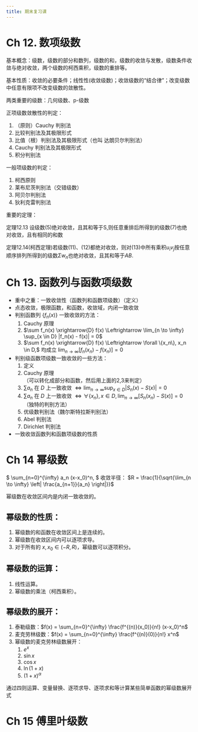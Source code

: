 ```yaml
---
title: 期末复习课
---
```


# Ch 12. 数项级数

基本概念：级数，级数的部分和数列，级数的和，级数的收敛与发散，级数条件收敛与绝对收敛，两个级数的柯西乘积，级数的重排等。

基本性质：收敛的必要条件；线性性(收敛级数)；收敛级数的“结合律”；改变级数中任意有限项不改变级数的敛散性。

两类重要的级数：几何级数、p-级数

正项级数敛散性的判定：
  1. （原则）Cauchy 判别法
  2. 比较判别法及其极限形式
  3. 比值（根）判别法及其极限形式（也叫 达朗贝尔判别法）
  4. Cauchy 判别法及其极限形式
  5. 积分判别法

一般项级数的判定：
  1. 柯西原则
  2. 莱布尼茨判别法（交错级数）
  3. 阿贝尔判别法
  4. 狄利克雷判别法

重要的定理：

定理12.13 设级数(5)绝对收敛，且其和等于S,则任意重排后所得到的级数(7)也绝对收敛，且有相同的和数

定理12.14(柯西定理)若级数(11)、(12)都绝对收敛，则对(13)中所有乘积$u_{i}v_{j}$按任意顺序排列所得到的级数$\Sigma w_{n}$也绝对收敛，且其和等于$AB$.


# Ch 13. 函数列与函数项级数

- 重中之重：一致收敛性（函数列和函数项级数）（定义）
- 点态收敛，极限函数，和函数，收敛域，内闭一致收敛
- 判别函数列 $\{f_n(x)\}$ 一致收敛的方法：
  1. Cauchy 原理
  2. $\sum f_n(x) \xrightarrow{D} f(x) \Leftrightarrow \lim_{n \to \infty} \sup_{x \in D} |f_n(x) - f(x)| = 0$
  3. $\sum f_n(x) \xrightarrow{D} f(x) \Leftrightarrow \forall \{x_n\}, x_n \in D,$ 均成立 $\lim_{n \to \infty} [f_n(x_n) - f(x_n)] = 0$
- 判别级函数项级数一致收敛的一些方法：
  1. 定义
  2. Cauchy 原理<br>
  （可以转化成部分和函数，然后用上面的2,3来判定）
  3. $\sum a_n$ 在 $D$ 上一致收敛 $\Leftrightarrow \lim_{n \to \infty} \sup_{x \in D} |S_n(x) - S(x)| = 0$
  4. $\sum a_n$ 在 $D$ 上一致收敛 $\Leftrightarrow \forall \{x_n\}, x \in D, \lim_{n \to \infty} [S_n(x_n) - S(x)] = 0$<br>
  （独特的判别方法）
  5. 优级数判别法（魏尔斯特拉斯判别法）
  6. Abel 判别法
  7. Dirichlet 判别法
- 一致收敛函数列和函数项级数的性质

# Ch 14 幂级数

$
\sum_{n=0}^{\infty} a_n (x-x_0)^n,
$
收敛半径： $R = \frac{1}{\sqrt{\lim_{n \to \infty} \left| \frac{a_{n+1}}{a_n} \right|}}$

幂级数在收敛区间内是内闭一致收敛的。

## 幂级数的性质：
1. 幂级数的和函数在收敛区间上是连续的。
2. 幂级数在收敛区间内可以逐项求导。
3. 对于所有的 $x, x_0 \in (-R, R)$，幂级数可以逐项积分。

## 幂级数的运算：
1. 线性运算。
2. 幂级数的乘法（柯西乘积）。

## 幂级数的展开：
1. 泰勒级数：$f(x) = \sum_{n=0}^{\infty} \frac{f^{(n)}(x_0)}{n!} (x-x_0)^n$
2. 麦克劳林级数：$f(x) = \sum_{n=0}^{\infty} \frac{f^{(n)}(0)}{n!} x^n$
3. 幂级数的麦克劳林级数展开：
   1. $e^x$
   2. $\sin x$
   3. $\cos x$
   4. $\ln(1+x)$
   5. $(1+x)^\alpha$

通过四则运算、变量替换、逐项求导、逐项求和等计算某些简单函数的幂级数展开式

# Ch 15 傅里叶级数